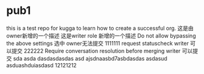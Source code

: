 # pub1
this is a test repo for kugga to learn how to create a successful org.
这是由owner新增的一个描述
这是writer role 新增的一个描述
Do not allow bypassing the above settings   选中  owner无法提交
1111111  request statuscheck   writer   可以提交
222222   Require conversation resolution before merging   writer  可以提交
sda asda dasdasdasdas 
asd ajsdnaasbd7asbdasdas
asdasud asduashduiasdasd 
12121212
